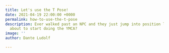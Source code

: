 ```yaml
---
title: Let's use the T Pose!
date: 2021-04-19 22:00:00 +0000
permalink: how-to-use-the-t-pose
description: Ever walked past an NPC and they just jump into position like they are
  about to start doing the YMCA?
image: ''
author: Dante Ludolf

---
```

